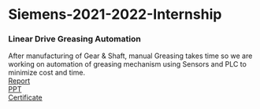 # Siemens-2021-2022-Internship
### Linear Drive Greasing Automation
After manufacturing of Gear & Shaft, manual Greasing takes time so we are working on automation of greasing mechanism using Sensors and PLC to minimize cost and time.</br>
[Report](https://github.com/PSoni8/Siemens-2021-2022-Internship/blob/main/Final%20Linear%20Drive.pdf)</br>
[PPT](https://github.com/PSoni8/Siemens-2021-2022-Internship/blob/main/Linear%20Drive%20Greasing%20Automation-converted.pdf) </br>
[Certificate](https://github.com/PSoni8/Siemens-2021-2022-Internship/blob/main/Priyanka%20Soni.pdf)
